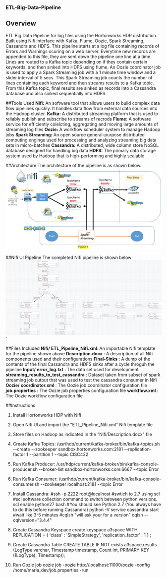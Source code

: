 ### ETL-Big-Data-Pipeline
## Overview
ETL Big Data Pipeline for log files using the Hortonworks HDP distribution. Built using Nifi interface with Kafka, Flume, Oozie, Spark Streaming, Cassandra and HDFS.
This pipeline starts at a log file containing records of Errors and Warnings ocuring on a web server. Everytime new records are appended to this file, they are sent down the pipeline one line at a time. 
Lines are routed to a Kafka topic depending on if they contain certain keywords, and then sinked into HDFS using flume.
An Oozie coordinator job is used to apply a Spark Streaming job with a 1 minute time window and a slider interval of 5 secs. This Spark Streaming job counts the number of lines containing each keyword and then streams results to a Kafka topic.
From this Kafka topic, final results are sinked as records into a Cassandra database and also sinked sequentially into HDFS.

##Tools Used
**Nifi:** An software tool that allows users to build complex data flow pipelines quickly. It handles data flow from external data sources into the Hadoop cluster.
**Kafka:** A distributed streaming platform that is used to reliably publish and subscribe to streams of recrods
**Flume:** A software service for efficiently colelcting, aggregating and moving large amounts of streaming log files
**Oozie:** A workflow scheduler system to manage Hadoop jobs
**Spark Streaming:** An open source general-purpose distributed computing enginge used for processing and analyzing streaming big data sets in micro-batches
**Cassandra:** A distributed, wide column store NoSQL database designed for handling big data
**HDFS:** The primary data storage system used by Hadoop that is high-performing and highly scalable

##Architecture
The architecture of the pipeline is as shown below. 
![Alt text](images/architecture.PNG?raw=true "Architecture")

##Nifi UI Pipeline
The completed Nifi pipeline is shown below
![Alt text](images/Nifi_pipeline.png?raw=true "Nifi Pipeline")'

##Files Included
**Nifi/**
	**ETL_Pipeline_Nifi.xml**: An importable Nifi template for the pipeline shown above
	**Description.docx** : A description of all Nifi components used and their configurations
**Final-Sinks** : A dump of the contents of the final Cassandra and HDFS sinks after a cycle throguh the pipeline
**Input/**
	**error_log.txt** : The data set used for development
	**streaming_results_to_test_cassandra** : Dataset taken from subset of spark streaming job output that was used to test the cassandra consumer in Nifi
**Oozie/**
	**coordinator.xml** : The Oozie job coordinator configuration file
	**job.properties** : The Oozie job properties configuration file
	**workflow.xml** : The Oozie workflow configuration file

##Instructions
1.	Install Hortonworks HDP with Nifi

2. 	Open Nifi UI and import the "ETL_Pipeline_Nifi.xml" Nifi template file

3.	Store files on Hadoop as indicated in the "Nifi/Description.docx" file

4.	Create Kafka Topics: 
	/usr/hdp/current/kafka-broker/bin/kafka-topics.sh --create --zookeeper sandbox.hortonworks.com:2181 --replication-factor	1  --partition 1 --topic CISC432
	
5.	Run Kafka Producer:
	/usr/hdp/current/kafka-broker/bin/kafka-console-producer.sh --broker-list sandbox-hdrtonworks.com:6667 --topic Error 
	
6.	Run Kafka Consumer:
	/usr/hdp/current/kafka-broker/bin/kafka-console-consumer.sh --zookeeper localhost:2181 --topic Error
	
7.	Install Cassandra:
	#ssh -p 2222 root@localhost
	#swtich to 2.7 using scl
	#scl software collection command to switch between python versions. 
	scl enable python27 bash
	#You should see Python 2.7 (You always have to do this before running Cassandra)
	python -V
	service cassandra start 
	#wait like 3-5 minutes
	#cqlsh "will ask your for a version"
	cqlsh --cqlversion="3.4.4"

8.	Create Cassandra Keyspace
	create keyspace a3space WITH REPLICATION = { 'class' : 'SimpleStrategy', 'replication_factor' : 1 } ; 
	
9.	Create Cassandra Table
	CREATE TABLE IF NOT exists a3space.results (LogType varchar, Timestamp timestamp, Count int, PRIMARY KEY ((LogType), Timestamp));

7. Run Oozie job
	oozie job -oozie http://localhost:11000/oozie -config /home/maria_dev/job.properties -run
